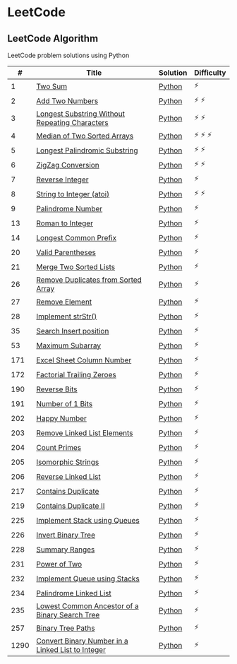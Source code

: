 # LeetCode

## LeetCode Algorithm

LeetCode problem solutions using Python

| #    | Title                                                                                                                                 | Solution                                                           | Difficulty        |
|------|---------------------------------------------------------------------------------------------------------------------------------------|--------------------------------------------------------------------|-------------------|
|1|[Two Sum](https://leetcode.com/problems/two-sum/)|[Python](./Algorithms/two_sum.py)|:zap:|
|2|[Add Two Numbers](https://leetcode.com/problems/add-two-numbers/)|[Python](./Algorithms/add_two_numbers.py)|:zap: :zap:|
|3|[Longest Substring Without Repeating Characters](https://leetcode.com/problems/longest-substring-without-repeating-characters/)|[Python](./Algorithms/longest_substring_without_repeating_char.py)|:zap: :zap:|
|4|[Median of Two Sorted Arrays](https://leetcode.com/problems/median-of-two-sorted-arrays/)|[Python](./Algorithms/median_of_two_array.py)|:zap: :zap: :zap:|
|5|[Longest Palindromic Substring](https://leetcode.com/problems/longest-palindromic-substring/)|[Python](./Algorithms/longest_palindrome_substring.py)|:zap: :zap:|
|6|[ZigZag Conversion](https://leetcode.com/problems/zigzag-conversion/)|[Python](./Algorithms/zigzag_conversion.py)|:zap: :zap:|
|7|[Reverse Integer](https://leetcode.com/problems/reverse-integer/)|[Python](./Algorithms/reverse_integer.py)|:zap:|
|8|[String to Integer (atoi)](https://leetcode.com/problems/string-to-integer-atoi/)|[Python](./Algorithms/string_to_integer.py)|:zap: :zap:|
|9|[Palindrome Number](https://leetcode.com/problems/palindrome-number/)|[Python](./Algorithms/palindrome_number.py)|:zap:|
|13|[Roman to Integer](https://leetcode.com/problems/roman-to-integer/)|[Python](./Algorithms/roman_to_integer.py)|:zap:|
|14|[Longest Common Prefix](https://leetcode.com/problems/longest-common-prefix/)|[Python](./Algorithms/longest_common_prefix.py)|:zap:|
|20|[Valid Parentheses](https://leetcode.com/problems/valid-parentheses/)|[Python](./Algorithms/valid_parentheses.py)|:zap:|
|21|[Merge Two Sorted Lists](https://leetcode.com/problems/merge-two-sorted-lists/)|[Python](./Algorithms/merge_sorted_linked_list.py)|:zap:|
|26|[Remove Duplicates from Sorted Array](https://leetcode.com/problems/remove-duplicates-from-sorted-array/)|[Python](./Algorithms/remove_duplicate_from_sorted_array.py)|:zap:|
|27|[Remove Element](https://leetcode.com/problems/remove-element/)|[Python](./Algorithms/remove_element.py)|:zap:|
|28|[Implement strStr()](https://leetcode.com/problems/implement-strstr)|[Python](./Algorithms/implement_str_.py)|:zap:|
|35|[Search Insert position](https://leetcode.com/problems/search-insert-position/)|[Python](./Algorithms/search_insert_position.py)|:zap:|
|53|[Maximum Subarray](https://leetcode.com/problems/maximum-subarray/)|[Python](./Algorithms/maximum_subarray.py)|:zap:|
|171|[Excel Sheet Column Number](https://leetcode.com/problems/excel-sheet-column-number/)|[Python](./Algorithms//excel_sheet_column_number.py)|:zap:|
|172|[Factorial Trailing Zeroes](https://leetcode.com/problems/factorial-trailing-zeroes/)|[Python](./Algorithms//factorial_trailing_zeroes.py)|:zap:|
|190|[Reverse Bits](https://leetcode.com/problems/reverse-bits/)|[Python](./Algorithms//reverse_bits.py)|:zap:|
|191|[Number of 1 Bits](https://leetcode.com/problems/number-of-1-bits/)|[Python](./Algorithms//number_of_1_bits.py)|:zap:|
|202|[Happy Number](https://leetcode.com/problems/happy-number/)|[Python](./Algorithms//happy_number.py)|:zap:|
|203|[Remove Linked List Elements](https://leetcode.com/problems/remove-linked-list-elements/)|[Python](./Algorithms//remove_linked_list_elements.py)|:zap:|
|204|[Count Primes](https://leetcode.com/problems/count-primes/)|[Python](./Algorithms//count_primes.py)|:zap:|
|205|[Isomorphic Strings](https://leetcode.com/problems/isomorphic-strings/)|[Python](./Algorithms//isomorphic_strings.py)|:zap:|
|206|[Reverse Linked List](https://leetcode.com/problems/reverse-linked-list/)|[Python](./Algorithms//reverse_linked_list.py)|:zap:|
|217|[Contains Duplicate](https://leetcode.com/problems/contains-duplicate/)|[Python](./Algorithms//contains_duplicate.py)|:zap:|
|219|[Contains Duplicate II](https://leetcode.com/problems/contains-duplicate-ii/)|[Python](./Algorithms//contains_duplicate_ii.py)|:zap:|
|225|[Implement Stack using Queues](https://leetcode.com/problems/implement-stack-using-queues/)|[Python](./Algorithms//implement_stack_using_queues.py)|:zap:|
|226|[Invert Binary Tree](https://leetcode.com/problems/invert-binary-tree/)|[Python](./Algorithms//invert_binary_tree.py)|:zap:|
|228|[Summary Ranges](https://leetcode.com/problems/summary-ranges/)|[Python](./Algorithms//summary_ranges.py)|:zap:|
|231|[Power of Two](https://leetcode.com/problems/power-of-two/)|[Python](./Algorithms//power_of_two.py)|:zap:|
|232|[Implement Queue using Stacks](https://leetcode.com/problems/implement-queue-using-stacks/)|[Python](./Algorithms//implement_queue_using_stacks.py)|:zap:|
|234|[Palindrome Linked List](https://leetcode.com/problems/palindrome-linked-list/)|[Python](./Algorithms//palindrome_linked_list.py)|:zap:|
|235|[Lowest Common Ancestor of a Binary Search Tree](https://leetcode.com/problems/lowest-common-ancestor-of-a-binary-search-tree/)|[Python](./Algorithms//lowest_common_ancestor_of_a_binary_search_tree.py)|:zap:|
|257|[Binary Tree Paths](https://leetcode.com/problems/binary-tree-paths/)|[Python](./Algorithms//binary_tree_paths.py)|:zap:|
|1290|[Convert Binary Number in a Linked List to Integer](https://leetcode.com/problems/convert-binary-number-in-a-linked-list-to-integer/)|[Python](./Algorithms/binary_linked_list_to_integer.py)|:zap:|
